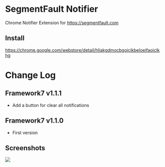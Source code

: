 # SegmentFault Notifier

Chrome Notifier Extension for https://segmentfault.com


## Install
https://chrome.google.com/webstore/detail/hliakgdmocbgojcikbeloeifaoiclkhg

# Change Log

## Framework7 v1.1.1
  * Add a button for clear all notifications

## Framework7 v1.1.0
  * First version


## Screenshots
![](https://cdn.rawgit.com/kokororin/segmentfault-notifier/master/screenshot.png)